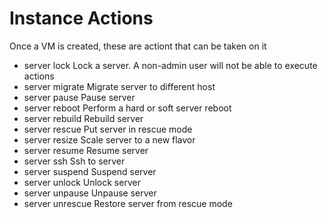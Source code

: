 # Instance Actions


Once a VM is created, these are actiont that can be taken on it

 * server lock    Lock a server. A non-admin user will not be able to execute actions
 * server migrate  Migrate server to different host
 * server pause   Pause server
 * server reboot  Perform a hard or soft server reboot
 * server rebuild  Rebuild server
 * server rescue  Put server in rescue mode
 * server resize  Scale server to a new flavor
 * server resume  Resume server
 * server ssh     Ssh to server
 * server suspend  Suspend server
 * server unlock  Unlock server
 * server unpause  Unpause server
 * server unrescue  Restore server from rescue mode

